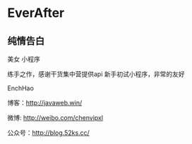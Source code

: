 # EverAfter

## 纯情告白

美女 小程序

练手之作，感谢干货集中营提供api 
新手初试小程序，非常的友好

EnchHao

博客：http://javaweb.win/

微博: http://weibo.com/chenvipxl

公众号：http://blog.52ks.cc/
